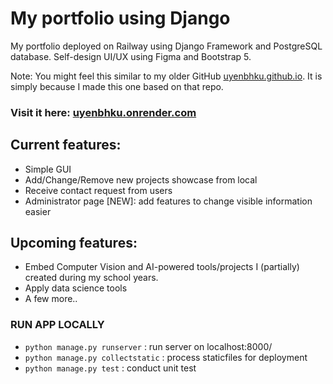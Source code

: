 # My portfolio using Django
My portfolio deployed on Railway using Django Framework and PostgreSQL database. Self-design UI/UX using Figma and Bootstrap 5.

Note: You might feel this similar to my older GitHub [uyenbhku.github.io](https://github.com/uyenbhku/uyenbhku.github.io). It is simply because I made this one based on that repo.

### Visit it here: [uyenbhku.onrender.com](https://uyenbhku.onrender.com/)

## Current features: 
- Simple GUI
- Add/Change/Remove new projects showcase from local
- Receive contact request from users
- Administrator page [NEW]: add features to change visible information easier

## Upcoming features:
- Embed Computer Vision and AI-powered tools/projects I (partially) created during my school years.
- Apply data science tools
- A few more..


### RUN APP LOCALLY
- `python manage.py runserver` : run server on localhost:8000/
- `python manage.py collectstatic` : process staticfiles for deployment
- `python manage.py test` : conduct unit test